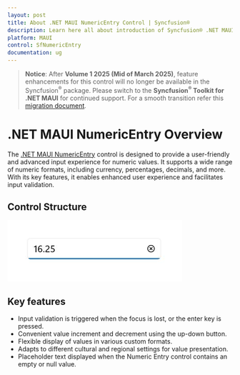 ```yaml
---
layout: post
title: About .NET MAUI NumericEntry Control | Syncfusion®
description: Learn here all about introduction of Syncfusion® .NET MAUI NumericEntry (SfNumericEntry) control, its features, and more.
platform: MAUI
control: SfNumericEntry
documentation: ug
---
```


> **Notice**: After **Volume 1 2025 (Mid of March 2025)**, feature enhancements for this control will no longer be available in the Syncfusion<sup>®</sup> package. Please switch to the **Syncfusion<sup>®</sup> Toolkit for .NET MAUI** for continued support. For a smooth transition refer this [migration document](https://help.syncfusion.com/maui-toolkit/migration).

# .NET MAUI NumericEntry Overview

The [.NET MAUI NumericEntry](https://help.syncfusion.com/cr/maui/Syncfusion.Maui.Inputs.SfNumericEntry.html) control is designed to provide a user-friendly and advanced input experience for numeric values. It supports a wide range of numeric formats, including currency, percentages, decimals, and more. With its key features, it enables enhanced user experience and facilitates input validation.

## Control Structure

![.NET MAUI NumericEntry structure](Overview_images/overview_img.png)

## Key features

* Input validation is triggered when the focus is lost, or the enter key is pressed.
* Convenient value increment and decrement using the up-down button.
* Flexible display of values in various custom formats.
* Adapts to different cultural and regional settings for value presentation.
* Placeholder text displayed when the Numeric Entry control contains an empty or null value.
